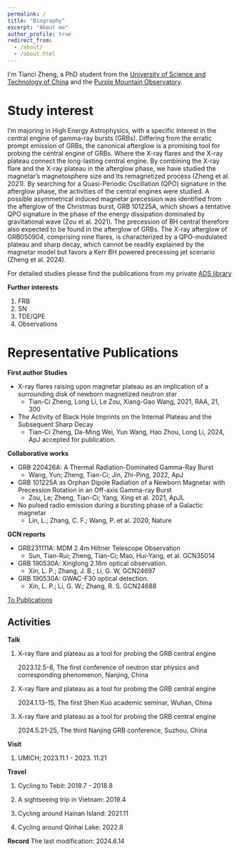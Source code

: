 ```yaml
---
permalink: /
title: "Biography"
excerpt: "About me"
author_profile: true
redirect_from: 
  - /about/
  - /about.html
---
```


I'm Tianci Zheng, a PhD student from the [University of Science and Technology of China](https://www.ustc.edu.cn/) and the [Purple Mountain Observatory](http://pmo.cas.cn/). 

Study interest
======
I’m majoring in High Energy Astrophysics, with a specific interest in the central engine of gamma-ray bursts (GRBs). Differing from the erratic prompt emission of GRBs, the canonical afterglow is a promising tool for probing the central engine of GRBs. Where the X-ray flares and the X-ray plateau connect the long-lasting central engine. By combining the X-ray flare and the X-ray plateau in the afterglow phase, we have studied the magnetar’s magnetosphere size and Its remagnetized process (Zheng et al. 2021). By searching for a Quasi-Periodic Oscillation (QPO) signature in the afterglow phase, the activities of the central engines were studied. A possible asymmetrical induced magnetar precession was identified from the afterglow of the Christmas burst, GRB 101225A, which shows a tentative QPO signature in the phase of the energy dissipation dominated by gravitational wave (Zou et al. 2021). The precession of BH central therefore also expected to be found in the afterglow of GRBs. The X-ray afterglow of GRB050904, comprising nine flares, is characterized by a QPO-modulated plateau and sharp decay, which cannot be readily explained by the magnetar model but favors a Kerr BH powered precessing jet scenario (Zheng et al. 2024).

For detailed studies please find the publications from my private [ADS library](https://ui.adsabs.harvard.edu/public-libraries/lgsSLQwzQ0GLO3hxMgFZjA)

**Further interests**

1. FRB
2. SN
3. TDE/QPE
4. Observations

Representative Publications
======
**First author Studies**
* X-ray flares raising upon magnetar plateau as an implication of a surrounding disk of newborn magnetized neutron star
  * Tian-Ci Zheng, Long Li, Le Zou, Xiang-Gao Wang, 2021, RAA, 21, 300  
* The Activity of Black Hole Imprints on the Internal Plateau and the Subsequent Sharp Decay
  * Tian-Ci Zheng, Da-Ming Wei, Yun Wang, Hao Zhou, Long Li, 2024, ApJ accepted for publication.


**Collaborative works**

* GRB 220426A: A Thermal Radiation-Dominated Gamma-Ray Burst
  * Wang, Yun; Zheng, Tian-Ci; Jin, Zhi-Ping, 2022, ApJ
* GRB 101225A as Orphan Dipole Radiation of a Newborn Magnetar with Precession Rotation in an Off-axis Gamma-ray Burst
  * Zou, Le; Zheng, Tian-Ci; Yang, Xing et al. 2021, ApJL
* No pulsed radio emission during a bursting phase of a Galactic magnetar
    * Lin, L.; Zhang, C. F.; Wang, P. et al. 2020, Nature
  
**GCN reports**

* GRB231111A: MDM 2.4m Hiltner Telescope Observation
  * Sun, Tian-Rui; Zheng, Tian-Ci; Mao, Hui-Yang, et al. GCN35014
* GRB 190530A: Xinglong 2.16m optical observation.
  * Xin, L. P.; Zhang, J. B.; Li, G. W, GCN24697
* GRB 190530A: GWAC-F30 optical detection.
  * Xin, L. P.; Li, G. W.; Zhang, R. S. GCN24688

[To Publications](https://tianci-zheng.github.io/publications/)  

Activities
------

**Talk**

1. X-ray flare and plateau as a tool for probing the GRB central engine
   
   2023.12.5-8, The first conference of neutron star physics and corresponding phenomenon, Nanjing, China

2. X-ray flare and plateau as a tool for probing the GRB central engine

   2024.1.13-15, The first Shen Kuo academic seminar, Wuhan, China

3. X-ray flare and plateau as a tool for probing the GRB central engine

   2024.5.21-25, The third Nanjing GRB conference, Suzhou, China
   
**Visit**

1. UMICH; 2023.11.1 - 2023. 11.21

**Travel**

1. Cycling to Tebit: 2018.7 - 2018.8

2. A sightseeing trip in Vietnam: 2019.4

3. Cycling around Hainan Island: 2021.11
   
4. Cycling around Qinhai Lake: 2022.8


**Record**
The last modification: 2024.6.14

